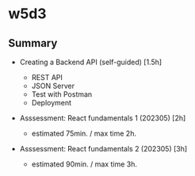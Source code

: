 
# w5d3



## Summary


- Creating a Backend API  (self-guided)  [1.5h]
  - REST API
  - JSON Server
  - Test with Postman
  - Deployment


- Asssessment: React fundamentals 1 (202305) [2h]
  - estimated 75min. / max time 2h.


- Asssessment: React fundamentals 2 (202305) [3h]
  - estimated 90min. / max time 3h.


